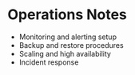 # Operations Notes

- Monitoring and alerting setup
- Backup and restore procedures
- Scaling and high availability
- Incident response
